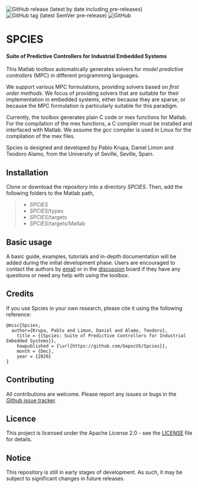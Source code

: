 ![GitHub release (latest by date including pre-releases)](https://img.shields.io/github/v/release/GepocUS/Spcies?include_prereleases&style=plastic)
![GitHub tag (latest SemVer pre-release)](https://img.shields.io/github/v/tag/GepocUS/Spcies?include_prereleases&style=plastic)
![GitHub](https://img.shields.io/github/license/GepocUS/Spcies?style=plastic)

# SPCIES

#### Suite of Predictive Controllers for Industrial Embedded Systems

This Matlab toolbox automatically generates solvers for _model predictive controllers_ (MPC) in different programming languages.

We support various MPC formulations, providing solvers based on _first order methods_. We focus of providing solvers that are suitable for their implementation in embedded systems, either because they are sparse, or because the MPC formulation is particularly suitable for this paradigm.

Currently, the toolbox generates plain C code or mex functions for Matlab.
For the compilation of the mex functions, a C compiler must be installed and interfaced with Matlab.
We assume the _gcc_ compiler is used in Linux for the compilation of the mex files.

Spcies is designed and developed by Pablo Krupa, Daniel Limon and Teodoro Alamo, from the University of Seville, Seville, Spain.

## Installation

Clone or download the repository into a directory $SPCIES$. Then, add the following folders to the Matlab path,

> * $SPCIES$
> * $SPCIES$/types
> * $SPCIES$/targets
> * $SPCIES$/targets/Matlab

## Basic usage

A basic guide, examples, tutorials and in-depth documentation will be added during the initial development phase.
Users are encouraged to contact the authors by [email](mailto:pkrupa@us.es) or in the [discussion](https://github.com/GepocUS/Spcies/discussions) board if they have any questions or need any help with using the toolbox.

## Credits

If you use Spcies in your own research, please cite it using the following reference:

```
@misc{Spcies,
  author={Krupa, Pablo and Limon, Daniel and Alamo, Teodoro},
    title = {{Spcies: Suite of Predictive Controllers for Industrial Embedded Systems}},
    howpublished = {\url{https://github.com/GepocUS/Spcies}},
    month = {Dec},
    year = {2020}
}
```

## Contributing

All contributions are welcome. Please report any issues or bugs in the [Github issue tracker](https://github.com/GepocUS/Spcies/issues).

## Licence

This project is licensed under the Apache License 2.0 - see the [LICENSE](LICENSE) file for details.

## Notice

This repository is still in early stages of development. As such, it may be subject to significant changes in future releases.
